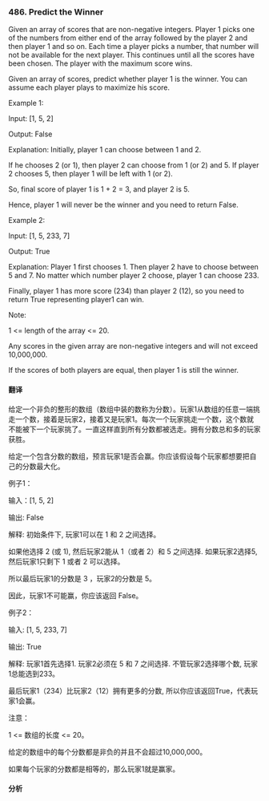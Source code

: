 ### 486. Predict the Winner

Given an array of scores that are non-negative integers. Player 1 picks one of the numbers from either end of the array followed by the player 2 and then player 1 and so on. Each time a player picks a number, that number will not be available for the next player. This continues until all the scores have been chosen. The player with the maximum score wins.

Given an array of scores, predict whether player 1 is the winner. You can assume each player plays to maximize his score.

Example 1:

Input: [1, 5, 2]

Output: False

Explanation: Initially, player 1 can choose between 1 and 2.

If he chooses 2 (or 1), then player 2 can choose from 1 (or 2) and 5. If player 2 chooses 5, then player 1 will be left with 1 (or 2).

So, final score of player 1 is 1 + 2 = 3, and player 2 is 5.

Hence, player 1 will never be the winner and you need to return False.

Example 2:

Input: [1, 5, 233, 7]

Output: True

Explanation: Player 1 first chooses 1. Then player 2 have to choose between 5 and 7. No matter which number player 2 choose, player 1 can choose 233.

Finally, player 1 has more score (234) than player 2 (12), so you need to return True representing player1 can win.

Note:

1 <= length of the array <= 20.

Any scores in the given array are non-negative integers and will not exceed 10,000,000.

If the scores of both players are equal, then player 1 is still the winner.

#### 翻译

给定一个非负的整形的数组（数组中装的数称为分数）。玩家1从数组的任意一端挑走一个数，接着是玩家2，接着又是玩家1。每次一个玩家挑走一个数，这个数就不能被下一个玩家挑了。一直这样直到所有分数都被选走。拥有分数总和多的玩家获胜。

给定一个包含分数的数组，预言玩家1是否会赢。你应该假设每个玩家都想要把自己的分数最大化。

例子1：

输入：[1, 5, 2]

输出: False

解释: 初始条件下, 玩家1可以在 1 和 2 之间选择。

如果他选择 2 (或 1), 然后玩家2能从 1（或者 2）和 5 之间选择. 如果玩家2选择5, 然后玩家1只剩下 1 或者 2 可以选择。

所以最后玩家1的分数是 3 ，玩家2的分数是 5。

因此，玩家1不可能赢，你应该返回 False。

例子2：

输入: [1, 5, 233, 7]

输出: True

解释: 玩家1首先选择1. 玩家2必须在 5 和 7 之间选择. 不管玩家2选择哪个数, 玩家1总能选到233。

最后玩家1（234）比玩家2（12）拥有更多的分数, 所以你应该返回True，代表玩家1会赢。

注意：

1 <= 数组的长度 <= 20。

给定的数组中的每个分数都是非负的并且不会超过10,000,000。

如果每个玩家的分数都是相等的，那么玩家1就是赢家。

#### 分析

